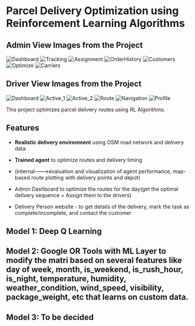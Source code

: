#  Parcel Delivery Optimization using Reinforcement Learning Algorithms

## Admin View Images from the Project

![Dashboard](./frontend/public//images/dashboard.png)
![Tracking](./frontend/public//images//tracking.png)
![Assignment](./frontend/public//images//assign.png)
![OrderHistory](./frontend/public//images//order_history.png)
![Customers](./frontend/public//images//customer.png)
![Optimize](./frontend/public//images//optimize.png)
![Carriers](./frontend/public//images//carriers.png)

## Driver View Images from the Project

![Dashboard](./frontend/public/images/driver_app/dashboard.png)
![Active_1](./frontend/public/images/driver_app/active1.png)
![Active_2](./frontend/public/images/driver_app/active2.png)
![Route](./frontend/public/images/driver_app/route.png)
![Navigation](./frontend/public/images/driver_app/navigation.png)
![Profile](./frontend/public/images/driver_app/profile.png)

This project optimizes parcel delivery routes using RL Algorithms.

## Features
-  **Realistic delivery environment** using OSM road network and delivery data  
-  **Trained agent** to optimize routes and delivery timing  
-  (internal--->evaluation and visualization of agent performance, map-based route plotting with delivery points and depot)

- Admin Dashboard to optimize the routes for the day(get the optimal delivery sequence + Assign them to the drivers)
- Delivery Person website - to get details of the delivery, mark the task as complete/incomplete, and contact the customer

## Model 1: Deep Q Learning
## Model 2: Google OR Tools with ML Layer to modify the matri based on several features like day of week, month, is_weekend, is_rush_hour, is_night, temperature, humidity, weather_condition, wind_speed, visibility, package_weight, etc that learns on custom data.
## Model 3: To be decided
